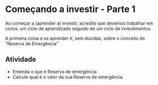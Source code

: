 # Começando a investir - Parte 1
Ao começar a (aprender a) investir, acredito que devemos trabalhar em ciclos: um ciclo de aprendizado seguido de um ciclo de investimentos.

A primeira coisa a se aprender é, sem dúvidas, sobre o conceito de "Reserva de Emergência"

## Atividade

- Entenda o que é Reserva de emergência
- Calcule qual é o valor da sua Reserva de emergência
